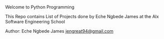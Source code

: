 Welcome to Python Programming

This Repo contains List of Projects done by Eche Ngbede James at the Alx Software Engineering School

Author: Eche Ngbede James
	jengreat94@gmail.com
